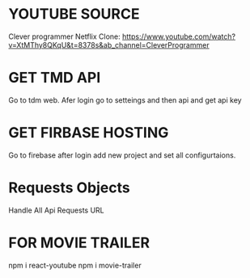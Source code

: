 # YOUTUBE SOURCE

Clever programmer Netflix Clone: https://www.youtube.com/watch?v=XtMThy8QKqU&t=8378s&ab_channel=CleverProgrammer

# GET TMD API

Go to tdm web. Afer login go to setteings and then api and get api key

# GET FIRBASE HOSTING

Go to firebase after login add new project and set all configurtaions.

# Requests Objects

Handle All Api Requests URL

# FOR MOVIE TRAILER

npm i react-youtube
npm i movie-trailer
